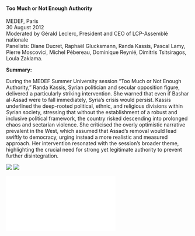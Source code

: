 <h4>Too Much or Not Enough Authority</h4>

MEDEF, Paris  
30 August 2012  
Moderated by Gérald Leclerc, President and CEO of LCP-Assemblé nationale  
Panelists: Diane Ducret, Raphaël Glucksmann, Randa Kassis, Pascal Lamy, Pierre Moscovici, Michel Pébereau, Dominique Reynié, Dimitris Tsitsiragos, Loula Zaklama.

<b>Summary:</b>	

During the MEDEF Summer University session “Too Much or Not Enough Authority,” Randa Kassis, Syrian politician and secular opposition figure, delivered a particularly striking intervention. She warned that even if Bashar al-Assad were to fall immediately, Syria’s crisis would persist. Kassis underlined the deep-rooted political, ethnic, and religious divisions within Syrian society, stressing that without the establishment of a robust and inclusive political framework, the country risked descending into prolonged chaos and sectarian violence. She criticised the overly optimistic narrative prevalent in the West, which assumed that Assad’s removal would lead swiftly to democracy, urging instead a more realistic and measured approach. Her intervention resonated with the session’s broader theme, highlighting the crucial need for strong yet legitimate authority to prevent further disintegration.

![](155.jpg)
![](156.jpg)

![](157.pdf)
<p></p>


